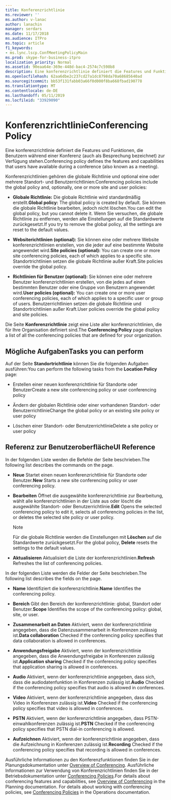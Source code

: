 ```yaml
---
title: Konferenzrichtlinie
ms.reviewer: ''
ms.author: v-lanac
author: lanachin
manager: serdars
ms.date: 11/17/2018
ms.audience: ITPro
ms.topic: article
f1_keywords:
- ms.lync.lscp.ConfMeetingPolicyMain
ms.prod: skype-for-business-itpro
localization_priority: Normal
ms.assetid: 90eaa64e-369e-448d-bac4-2574c7c598b8
description: Eine konferenzrichtlinie definiert die Features und Funktionen, die Benutzern während einer Konferenz (auch als Besprechung bezeichnet) zur Verfügung stehen.
ms.openlocfilehash: 62aa6dbe2c237cd27a1dc8798da70a68685640ad
ms.sourcegitcommit: bb53f131fabb03a66f0d000f8ba668fbad190778
ms.translationtype: MT
ms.contentlocale: de-DE
ms.lasthandoff: 05/11/2019
ms.locfileid: "33929090"
---
```

# <a name="conferencing-policy"></a><span data-ttu-id="65026-103">Konferenzrichtlinie</span><span class="sxs-lookup"><span data-stu-id="65026-103">Conferencing Policy</span></span>

<span data-ttu-id="65026-104">Eine konferenzrichtlinie definiert die Features und Funktionen, die Benutzern während einer Konferenz (auch als Besprechung bezeichnet) zur Verfügung stehen.</span><span class="sxs-lookup"><span data-stu-id="65026-104">Conferencing policy defines the features and capabilities that users have available during a conference (also known as a meeting).</span></span>

<span data-ttu-id="65026-105">Konferenzrichtlinien gehören die globale Richtlinie und optional eine oder mehrere Standort- und Benutzerrichtlinien:</span><span class="sxs-lookup"><span data-stu-id="65026-105">Conferencing policies include the global policy and, optionally, one or more site and user policies:</span></span>

- <span data-ttu-id="65026-106">**Globale Richtlinie:** Die globale Richtlinie wird standardmäßig erstellt.</span><span class="sxs-lookup"><span data-stu-id="65026-106">**Global policy:** The global policy is created by default.</span></span> <span data-ttu-id="65026-107">Sie können die globale Richtlinie bearbeiten, jedoch nicht löschen.</span><span class="sxs-lookup"><span data-stu-id="65026-107">You can edit the global policy, but you cannot delete it.</span></span> <span data-ttu-id="65026-108">Wenn Sie versuchen, die globale Richtlinie zu entfernen, werden alle Einstellungen auf die Standardwerte zurückgesetzt.</span><span class="sxs-lookup"><span data-stu-id="65026-108">If you try to remove the global policy, all the settings are reset to the default values.</span></span>

- <span data-ttu-id="65026-109">**Websiterichtlinien (optional):** Sie können eine oder mehrere Website konferenzrichtlinien erstellen, von die jeder auf eine bestimmte Website angewendet wird.</span><span class="sxs-lookup"><span data-stu-id="65026-109">**Site policies (optional):** You can create one or more site conferencing policies, each of which applies to a specific site.</span></span> <span data-ttu-id="65026-110">Standortrichtlinien setzen die globale Richtlinie außer Kraft.</span><span class="sxs-lookup"><span data-stu-id="65026-110">Site policies override the global policy.</span></span>

- <span data-ttu-id="65026-111">**Richtlinien für Benutzer (optional):** Sie können eine oder mehrere Benutzer konferenzrichtlinien erstellen, von die jedes auf einen bestimmten Benutzer oder eine Gruppe von Benutzern angewendet wird.</span><span class="sxs-lookup"><span data-stu-id="65026-111">**User policies (optional):** You can create one or more user conferencing policies, each of which applies to a specific user or group of users.</span></span> <span data-ttu-id="65026-112">Benutzerrichtlinien setzen die globale Richtlinie und Standortrichtlinien außer Kraft.</span><span class="sxs-lookup"><span data-stu-id="65026-112">User policies override the global policy and site policies.</span></span>

<span data-ttu-id="65026-113">Die Seite **Konferenzrichtlinie** zeigt eine Liste aller konferenzrichtlinien, die für Ihre Organisation definiert sind.</span><span class="sxs-lookup"><span data-stu-id="65026-113">The **Conferencing Policy** page displays a list of all the conferencing policies that are defined for your organization.</span></span>

## <a name="tasks-you-can-perform"></a><span data-ttu-id="65026-114">Mögliche Aufgaben</span><span class="sxs-lookup"><span data-stu-id="65026-114">Tasks you can perform</span></span>

<span data-ttu-id="65026-115">Auf der Seite **Standortrichtlinie** können Sie die folgenden Aufgaben ausführen:</span><span class="sxs-lookup"><span data-stu-id="65026-115">You can perform the following tasks from the **Location Policy** page:</span></span>

- <span data-ttu-id="65026-116">Erstellen einer neuen konferenzrichtlinie für Standorte oder Benutzer</span><span class="sxs-lookup"><span data-stu-id="65026-116">Create a new site conferencing policy or user conferencing policy</span></span>

- <span data-ttu-id="65026-117">Ändern der globalen Richtlinie oder einer vorhandenen Standort- oder Benutzerrichtlinie</span><span class="sxs-lookup"><span data-stu-id="65026-117">Change the global policy or an existing site policy or user policy</span></span>

- <span data-ttu-id="65026-118">Löschen einer Standort- oder Benutzerrichtlinie</span><span class="sxs-lookup"><span data-stu-id="65026-118">Delete a site policy or user policy</span></span>

## <a name="ui-reference"></a><span data-ttu-id="65026-119">Referenz zur Benutzeroberfläche</span><span class="sxs-lookup"><span data-stu-id="65026-119">UI Reference</span></span>

<span data-ttu-id="65026-120">In der folgenden Liste werden die Befehle der Seite beschrieben.</span><span class="sxs-lookup"><span data-stu-id="65026-120">The following list describes the commands on the page.</span></span>

- <span data-ttu-id="65026-121">**Neue** Startet einen neuen konferenzrichtlinie für Standorte oder Benutzer.</span><span class="sxs-lookup"><span data-stu-id="65026-121">**New** Starts a new site conferencing policy or user conferencing policy.</span></span>

- <span data-ttu-id="65026-122">**Bearbeiten** Öffnet die ausgewählte konferenzrichtlinie zur Bearbeitung, wählt alle konferenzrichtlinien in der Liste aus oder löscht die ausgewählte Standort- oder Benutzerrichtlinie.</span><span class="sxs-lookup"><span data-stu-id="65026-122">**Edit** Opens the selected conferencing policy to edit it, selects all conferencing policies in the list, or deletes the selected site policy or user policy.</span></span>

    > [!NOTE]
    > <span data-ttu-id="65026-123">Für die globale Richtlinie werden die Einstellungen mit **Löschen** auf die Standardwerte zurückgesetzt.</span><span class="sxs-lookup"><span data-stu-id="65026-123">For the global policy, **Delete** resets the settings to the default values.</span></span>

- <span data-ttu-id="65026-124">**Aktualisieren** Aktualisiert die Liste der konferenzrichtlinien.</span><span class="sxs-lookup"><span data-stu-id="65026-124">**Refresh** Refreshes the list of conferencing policies.</span></span>

<span data-ttu-id="65026-125">In der folgenden Liste werden die Felder der Seite beschrieben.</span><span class="sxs-lookup"><span data-stu-id="65026-125">The following list describes the fields on the page.</span></span>

- <span data-ttu-id="65026-126">**Name** Identifiziert die konferenzrichtlinie.</span><span class="sxs-lookup"><span data-stu-id="65026-126">**Name** Identifies the conferencing policy.</span></span>

- <span data-ttu-id="65026-127">**Bereich** Gibt den Bereich der konferenzrichtlinie: global, Standort oder Benutzer.</span><span class="sxs-lookup"><span data-stu-id="65026-127">**Scope** Identifies the scope of the conferencing policy: global, site, or user.</span></span>

- <span data-ttu-id="65026-128">**Zusammenarbeit an Daten** Aktiviert, wenn der konferenzrichtlinie angegeben, dass die Datenzusammenarbeit in Konferenzen zulässig ist.</span><span class="sxs-lookup"><span data-stu-id="65026-128">**Data collaboration** Checked if the conferencing policy specifies that data collaboration is allowed in conferences.</span></span>

- <span data-ttu-id="65026-129">**Anwendungsfreigabe** Aktiviert, wenn der konferenzrichtlinie angegeben, dass die Anwendungsfreigabe in Konferenzen zulässig ist.</span><span class="sxs-lookup"><span data-stu-id="65026-129">**Application sharing** Checked if the conferencing policy specifies that application sharing is allowed in conferences.</span></span>

- <span data-ttu-id="65026-130">**Audio** Aktiviert, wenn der konferenzrichtlinie angegeben, dass sich, dass die audiodatenfunktion in Konferenzen zulässig ist.</span><span class="sxs-lookup"><span data-stu-id="65026-130">**Audio** Checked if the conferencing policy specifies that audio is allowed in conferences.</span></span>

- <span data-ttu-id="65026-131">**Video** Aktiviert, wenn der konferenzrichtlinie angegeben, dass das Video in Konferenzen zulässig ist.</span><span class="sxs-lookup"><span data-stu-id="65026-131">**Video** Checked if the conferencing policy specifies that video is allowed in conferences.</span></span>

- <span data-ttu-id="65026-132">**PSTN** Aktiviert, wenn der konferenzrichtlinie angegeben, dass PSTN-einwahlkonferenzen zulässig ist.</span><span class="sxs-lookup"><span data-stu-id="65026-132">**PSTN** Checked if the conferencing policy specifies that PSTN dial-in conferencing is allowed.</span></span>

- <span data-ttu-id="65026-133">**Aufzeichnen** Aktiviert, wenn der konferenzrichtlinie angegeben, dass die Aufzeichnung in Konferenzen zulässig ist.</span><span class="sxs-lookup"><span data-stu-id="65026-133">**Recording** Checked if the conferencing policy specifies that recording is allowed in conferences.</span></span>

<span data-ttu-id="65026-p104">Ausführliche Informationen zu den Konferenzfunktionen finden Sie in der Planungsdokumentation unter [Overview of Conferencing](https://technet.microsoft.com/library/5bb90e69-3d4f-4d59-a1ee-2550de84439f.aspx). Ausführliche Informationen zur Verwendung von Konferenzrichtlinien finden Sie in der Betriebsdokumentation unter [Conferencing Policies](https://technet.microsoft.com/library/8f92eb7c-ee66-4df6-a726-4bff93b122cb.aspx).</span><span class="sxs-lookup"><span data-stu-id="65026-p104">For details about conferencing features and capabilities, see [Overview of Conferencing](https://technet.microsoft.com/library/5bb90e69-3d4f-4d59-a1ee-2550de84439f.aspx) in the Planning documentation. For details about working with conferencing policies, see [Conferencing Policies](https://technet.microsoft.com/library/8f92eb7c-ee66-4df6-a726-4bff93b122cb.aspx) in the Operations documentation.</span></span>


